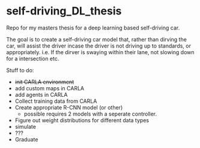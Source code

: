 # self-driving_DL_thesis
Repo for my masters thesis for a deep learning based self-driving car. 

The goal is to create a self-driving car model that, rather than dirving the car, will assist the driver incase the driver is not driving up to standards, or appropriately.
i.e. If the dirver is swaying within their lane, not slowing down for a intersection etc. 

Stuff to do:

+ ~~init CARLA environment~~
+ add custom maps in CARLA
+ add agents in CARLA
+ Collect training data from CARLA
+ Create appropriate R-CNN model (or other)
  + possible requires 2 models with a seperate controller. 
+ Figure out weight distributions for different data types
+ simulate 
+ ???
+ Graduate
